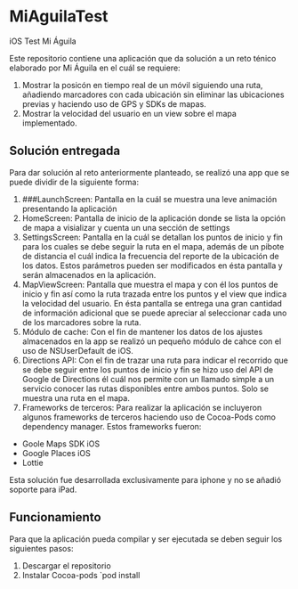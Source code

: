 # MiAguilaTest
iOS Test Mi Águila

Este repositorio contiene una aplicación que da solución a un reto ténico elaborado por Mi Águila en el cuál se requiere:
1. Mostrar la posicón en tiempo real de un móvil siguiendo una ruta, añadiendo marcadores con cada ubicación sin eliminar las ubicaciones previas y haciendo uso de GPS y SDKs de mapas.
2. Mostrar la velocidad del usuario en un view sobre el mapa implementado.

## Solución entregada

Para dar solución al reto anteriormente planteado, se realizó una app que se puede dividir de la siguiente forma:
1. ###LaunchScreen: Pantalla en la cuál se muestra una leve animación presentando la aplicación
2. HomeScreen: Pantalla de inicio de la aplicación donde se lista la opción de mapa a visializar y cuenta un una sección de settings
3. SettingsScreen: Pantalla en la cuál se detallan los puntos de inicio y fin para los cuales se debe seguir la ruta en el mapa, además de un pibote de distancia el cuál indica la frecuencia del reporte de la ubicación de los datos. Estos parámetros pueden ser modificados en ésta pantalla y serán almacenados en la aplicación.
4. MapViewScreen: Pantalla que muestra el mapa y con él los puntos de inicio y fin así como la ruta trazada entre los puntos y el view que indica la velocidad del usuario. En ésta pantalla se entrega una gran cantidad de información adicional que se puede apreciar al seleccionar cada uno de los marcadores sobre la ruta.
5. Módulo de cache: Con el fin de mantener los datos de los ajustes almacenados en la app se realizó un pequeño módulo de cahce con el uso de NSUserDefault de iOS. 
6. Directions API: Con el fin de trazar una ruta para indicar el recorrido que se debe seguir entre los puntos de inicio y fin se hizo uso del API de Google de Directions él cuál nos permite con un llamado simple a un servicio conocer las rutas disponibles entre ambos puntos. Solo se muestra una ruta en el mapa. 
7. Frameworks de terceros: Para realizar la aplicación se incluyeron algunos frameworks de terceros haciendo uso de Cocoa-Pods como dependency manager. Estos frameworks fueron:
- Goole Maps SDK iOS
- Google Places iOS
- Lottie 

Esta solución fue desarrollada exclusivamente para iphone y no se añadió soporte para iPad. 

## Funcionamiento

Para que la aplicación pueda compilar y ser ejecutada se deben seguir los siguientes pasos:
1. Descargar el repositorio
2. Instalar Cocoa-pods 
`pod install
